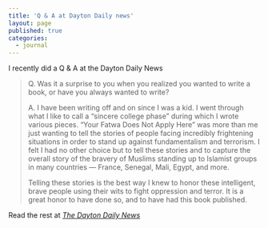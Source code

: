 ```yaml
---
title: 'Q & A at Dayton Daily news'
layout: page
published: true
categories:
  - journal
---
```


I recently did a Q & A at the Dayton Daily News

> Q. Was it a surprise to you when you realized you wanted to write a book, or have you always wanted to write?
>
> A. I have been writing off and on since I was a kid. I went through what I like to call a “sincere college phase” during which I wrote various pieces. “Your Fatwa Does Not Apply Here” was more than me just wanting to tell the stories of people facing incredibly frightening situations in order to stand up against fundamentalism and terrorism. I felt I had no other choice but to tell these stories and to capture the overall story of the bravery of Muslims standing up to Islamist groups in many countries — France, Senegal, Mali, Egypt, and more.
>
> Telling these stories is the best way I knew to honor these intelligent, brave people using their wits to fight oppression and terror. It is a great honor to have done so, and to have had this book published.

Read the rest at [*The Dayton Daily News*](http://www.mydaytondailynews.com/news/entertainment/books-literature/q-a-with-author-karima-bennoune/npHnX/)